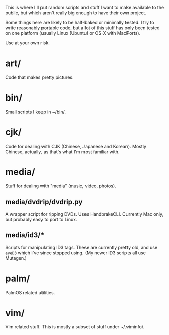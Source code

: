 This is where I'll put random scripts and stuff I want to make available
to the public, but which aren't really big enough to have their own
project.

Some things here are likely to be half-baked or minimally tested. I try
to write reasonably portable code, but a lot of this stuff has only been
tested on one platform (usually Linux (Ubuntu) or OS-X with MacPorts).

Use at your own risk.


art/
====

Code that makes pretty pictures.

bin/
====

Small scripts I keep in ~/bin/.

cjk/
====

Code for dealing with CJK (Chinese, Japanese and Korean). Mostly
Chinese, actually, as that's what I'm most familiar with.

media/
======
Stuff for dealing with "media" (music, video, photos).

media/dvdrip/dvdrip.py
----------------------
A wrapper script for ripping DVDs. Uses HandbrakeCLI. Currently Mac
only, but probably easy to port to Linux.

media/id3/*
-----------
Scripts for manipulating ID3 tags. These are currently pretty old, and
use `eyeD3` which I've since stopped using. (My newer ID3 scripts all
use Mutagen.)


palm/
=====

PalmOS related utilities.


vim/
====

Vim related stuff. This is mostly a subset of stuff under ~/.viminfo/.
